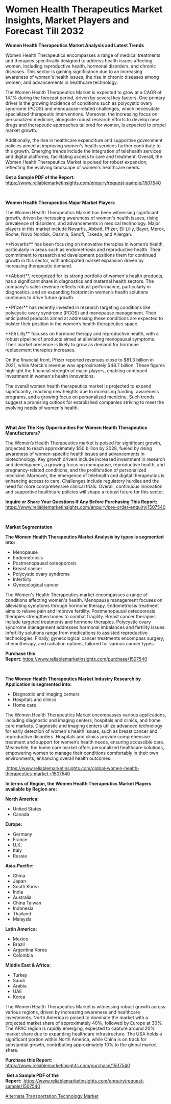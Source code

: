 <p><h1>Women Health Therapeutics Market Insights, Market Players and Forecast Till 2032</h1></p><p><strong>Women Health Therapeutics Market Analysis and Latest Trends</strong></p>
<p><p>Women Health Therapeutics encompasses a range of medical treatments and therapies specifically designed to address health issues affecting women, including reproductive health, hormonal disorders, and chronic diseases. This sector is gaining significance due to an increasing awareness of women's health issues, the rise in chronic diseases among women, and advancements in healthcare technology.</p><p>The Women Health Therapeutics Market is expected to grow at a CAGR of 14.1% during the forecast period, driven by several key factors. One primary driver is the growing incidence of conditions such as polycystic ovary syndrome (PCOS) and menopause-related challenges, which necessitate specialized therapeutic interventions. Moreover, the increasing focus on personalized medicine, alongside robust research efforts to develop new drugs and therapeutic approaches tailored for women, is expected to propel market growth.</p><p>Additionally, the rise in healthcare expenditure and supportive government policies aimed at improving women's health services further contribute to this growth. Emerging trends include the integration of telehealth services and digital platforms, facilitating access to care and treatment. Overall, the Women Health Therapeutics Market is poised for robust expansion, reflecting the evolving landscape of women's healthcare needs.</p></p>
<p><strong>Get a Sample PDF of the Report:&nbsp;</strong> <a href="https://www.reliablemarketinsights.com/enquiry/request-sample/1507540?utm_campaign=3204&utm_medium=2&utm_source=Github&utm_content=ia&utm_term=23032025&utm_id=women-health-therapeutics">https://www.reliablemarketinsights.com/enquiry/request-sample/1507540</a></p>
<p>&nbsp;</p>
<p><strong>Women Health Therapeutics Major Market Players</strong></p>
<p><p>The Women Health Therapeutics Market has been witnessing significant growth, driven by increasing awareness of women's health issues, rising prevalence of disorders, and advancements in medical technology. Major players in this market include Novartis, Abbott, Pfizer, Eli Lilly, Bayer, Merck, Roche, Novo Nordisk, Oasmia, Sanofi, Takeda, and Allergan.</p><p>**Novartis** has been focusing on innovative therapies in women’s health, particularly in areas such as endometriosis and reproductive health. Their commitment to research and development positions them for continued growth in this sector, with anticipated market expansion driven by increasing therapeutic demand.</p><p>**Abbott**, recognized for its strong portfolio of women's health products, has a significant share in diagnostics and maternal health sectors. The company's sales revenue reflects robust performance, particularly in diagnostics, and an expanding footprint in women’s health solutions continues to drive future growth.</p><p>**Pfizer** has recently invested in research targeting conditions like polycystic ovary syndrome (PCOS) and menopause management. Their anticipated products aimed at addressing these conditions are expected to bolster their position in the women’s health therapeutics space.</p><p>**Eli Lilly** focuses on hormone therapy and reproductive health, with a robust pipeline of products aimed at alleviating menopausal symptoms. Their market presence is likely to grow as demand for hormone replacement therapies increases.</p><p>On the financial front, Pfizer reported revenues close to $81.3 billion in 2021, while Merck's revenue was approximately $48.7 billion. These figures highlight the financial strength of major players, enabling continued investment in women's health innovations.</p><p>The overall women health therapeutics market is projected to expand significantly, reaching new heights due to increasing funding, awareness programs, and a growing focus on personalized medicine. Such trends suggest a promising outlook for established companies striving to meet the evolving needs of women's health.</p></p>
<p>&nbsp;</p>
<p><strong>What Are The Key Opportunities For Women Health Therapeutics Manufacturers?</strong></p>
<p><p>The Women’s Health Therapeutics market is poised for significant growth, projected to reach approximately $50 billion by 2028, fueled by rising awareness of women-specific health issues and advancements in biotechnology. Key growth drivers include increased investment in research and development, a growing focus on menopause, reproductive health, and pregnancy-related conditions, and the proliferation of personalized medicine. Moreover, the emergence of telehealth and digital therapeutics is enhancing access to care. Challenges include regulatory hurdles and the need for more comprehensive clinical trials. Overall, continuous innovation and supportive healthcare policies will shape a robust future for this sector.</p></p>
<p><strong>Inquire or Share Your Questions If Any Before Purchasing This Report:</strong> <a href="https://www.reliablemarketinsights.com/enquiry/pre-order-enquiry/1507540?utm_campaign=3204&utm_medium=2&utm_source=Github&utm_content=ia&utm_term=23032025&utm_id=women-health-therapeutics">https://www.reliablemarketinsights.com/enquiry/pre-order-enquiry/1507540</a></p>
<p>&nbsp;</p>
<p><strong>Market Segmentation</strong></p>
<p><strong>The Women Health Therapeutics Market Analysis by types is segmented into:</strong></p>
<p><ul><li>Menopause</li><li>Endometriosis</li><li>Postmenopausal osteoporosis</li><li>Breast cancer</li><li>Polycystic ovary syndrome</li><li>Infertility</li><li>Gynecological cancer</li></ul></p>
<p><p>The Women's Health Therapeutics market encompasses a range of conditions affecting women's health. Menopause management focuses on alleviating symptoms through hormone therapy. Endometriosis treatment aims to relieve pain and improve fertility. Postmenopausal osteoporosis therapies strengthen bones to combat fragility. Breast cancer therapies include targeted treatments and hormone therapies. Polycystic ovary syndrome management addresses hormonal imbalances and fertility issues. Infertility solutions range from medications to assisted reproductive technologies. Finally, gynecological cancer treatments encompass surgery, chemotherapy, and radiation options, tailored for various cancer types.</p></p>
<p><strong>Purchase this Report:&nbsp;</strong><a href="https://www.reliablemarketinsights.com/purchase/1507540?utm_campaign=3204&utm_medium=2&utm_source=Github&utm_content=ia&utm_term=23032025&utm_id=women-health-therapeutics">https://www.reliablemarketinsights.com/purchase/1507540</a></p>
<p>&nbsp;</p>
<p><strong>The Women Health Therapeutics Market Industry Research by Application is segmented into:</strong></p>
<p><ul><li>Diagnostic and imaging centers</li><li>Hospitals and clinics</li><li>Home care</li></ul></p>
<p><p>The Women Health Therapeutics Market encompasses various applications, including diagnostic and imaging centers, hospitals and clinics, and home care markets. Diagnostic and imaging centers utilize advanced technology for early detection of women's health issues, such as breast cancer and reproductive disorders. Hospitals and clinics provide comprehensive treatment and support for women’s health needs, ensuring accessible care. Meanwhile, the home care market offers personalized healthcare solutions, empowering women to manage their conditions comfortably in their own environments, enhancing overall health outcomes.</p></p>
<p><a href="https://www.reliablemarketinsights.com/global-women-health-therapeutics-market-r1507540?utm_campaign=3204&utm_medium=2&utm_source=Github&utm_content=ia&utm_term=23032025&utm_id=women-health-therapeutics">&nbsp;https://www.reliablemarketinsights.com/global-women-health-therapeutics-market-r1507540</a></p>
<p><strong>In terms of Region, the Women Health Therapeutics Market Players available by Region are:</strong></p>
<p>
    <p> <strong> North America: </strong>
        <ul>
            <li>United States</li>
            <li>Canada</li>
        </ul>
        </p> 
    <p> <strong> Europe: </strong>
        <ul>
            <li>Germany</li>
            <li>France</li>
            <li>U.K.</li>
            <li>Italy</li>
            <li>Russia</li>
        </ul>
        </p> 
    <p> <strong> Asia-Pacific: </strong>
        <ul>
            <li>China</li>
            <li>Japan</li>
            <li>South Korea</li>
            <li>India</li>
            <li>Australia</li>
            <li>China Taiwan</li>
            <li>Indonesia</li>
            <li>Thailand</li>
            <li>Malaysia</li>
        </ul>
        </p> 
    <p> <strong> Latin America: </strong>
        <ul>
            <li>Mexico</li>
            <li>Brazil</li>
            <li>Argentina Korea</li>
            <li>Colombia</li>
        </ul>
        </p> 
    <p> <strong> Middle East & Africa: </strong>
        <ul>
            <li>Turkey</li>
            <li>Saudi</li>
            <li>Arabia</li>
            <li>UAE</li>
            <li>Korea</li>
        </ul>
    </p>
    </p>
<p><p>The Women Health Therapeutics Market is witnessing robust growth across various regions, driven by increasing awareness and healthcare investments. North America is poised to dominate the market with a projected market share of approximately 40%, followed by Europe at 30%. The APAC region is rapidly emerging, expected to capture around 20% market share due to expanding healthcare infrastructure. The USA holds a significant portion within North America, while China is on track for substantial growth, contributing approximately 10% to the global market share.</p></p>
<p><strong>Purchase this Report: </strong><a href="https://www.reliablemarketinsights.com/purchase/1507540?utm_campaign=3204&utm_medium=2&utm_source=Github&utm_content=ia&utm_term=23032025&utm_id=women-health-therapeutics">https://www.reliablemarketinsights.com/purchase/1507540</a></p>
<p>&nbsp;<strong>Get a Sample PDF of the Report:&nbsp;&nbsp;</strong><a href="https://www.reliablemarketinsights.com/enquiry/request-sample/1507540?utm_campaign=3204&utm_medium=2&utm_source=Github&utm_content=ia&utm_term=23032025&utm_id=women-health-therapeutics">https://www.reliablemarketinsights.com/enquiry/request-sample/1507540</a></p>
<p><strong></strong></p>
<p><p><a href="https://github.com/fraryatena85/Market-Research-Report-List-1/blob/main/alternate-transportation-technology-market.md?utm_campaign=3204&utm_medium=2&utm_source=Github&utm_content=ia&utm_term=23032025&utm_id=women-health-therapeutics">Alternate Transportation Technology Market</a></p></p>